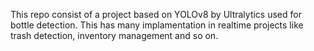 This repo consist of a project based on YOLOv8 by Ultralytics used for bottle detection. This has many implamentation in realtime projects like trash detection, inventory management and so on.
